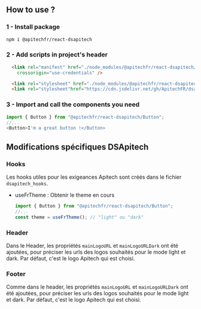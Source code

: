 ## How to use ?

### 1 - Install package

```bash
npm i @apitechfr/react-dsapitech
```

### 2 - Add scripts in project's header

```html
  <link rel="manifest" href="./node_modules/@apitechfr/react-dsapitech/favicon/manifest.webmanifest"
    crossorigin="use-credentials" />

  <link rel="stylesheet" href="./node_modules/@apitechfr/react-dsapitech/main.css" />
  <link rel="stylesheet"href="https://cdn.jsdelivr.net/gh/ApitechFR/dsapitech@77c40d7564ca30ec873e97b408e749f3357bd896/dsapitech.css">
```

### 3 - Import and call the components you need

```js
import { Button } from "@apitechfr/react-dsapitech/Button";
//...
<Button>I'm a great button !</Button>
```

## Modifications spécifiques DSApitech

### Hooks

Les hooks utiles pour les exigeances Apitech sont créés dans le fichier `dsapitech_hooks`.

- useFrTheme : Obtenir le theme en cours
  
  ```js
  import { Button } from "@apitechfr/react-dsapitech/Button";
  //...
  const theme = useFrTheme(); // "light" ou "dark"
  ```
  

### Header

Dans le Header, les propriétés ```mainLogoURL``` et ```mainLogoURLDark``` ont été ajoutées, pour préciser les urls des logos souhaités pour le mode light et dark. Par défaut, c'est le logo Apitech qui est choisi.

### Footer

Comme dans le header, les propriétés `mainLogoURL` et `mainLogoURLDark` ont été ajoutées, pour préciser les urls des logos souhaités pour le mode light et dark. Par défaut, c'est le logo Apitech qui est choisi.

